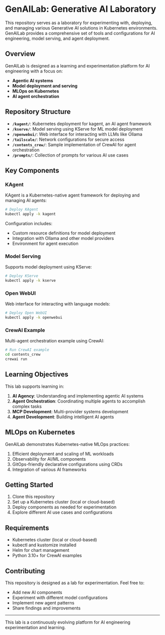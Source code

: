 # GenAILab: Generative AI Laboratory

This repository serves as a laboratory for experimenting with, deploying, and managing various Generative AI solutions in Kubernetes environments. GenAILab provides a comprehensive set of tools and configurations for AI engineering, model serving, and agent deployment.

## Overview

GenAILab is designed as a learning and experimentation platform for AI engineering with a focus on:

- **Agentic AI systems**
- **Model deployment and serving**
- **MLOps on Kubernetes**
- **AI agent orchestration**

## Repository Structure

- **`/kagent/`**: Kubernetes deployment for kagent, an AI agent framework
- **`/kserve/`**: Model serving using KServe for ML model deployment
- **`/openwebui/`**: Web interface for interacting with LLMs like Ollama
- **`/tailscale/`**: Network configurations for secure access
- **`/contents_crew/`**: Sample implementation of CrewAI for agent orchestration
- **`/prompts/`**: Collection of prompts for various AI use cases

## Key Components

### KAgent

KAgent is a Kubernetes-native agent framework for deploying and managing AI agents:

```bash
# Deploy KAgent
kubectl apply -k kagent
```

Configuration includes:
- Custom resource definitions for model deployment
- Integration with Ollama and other model providers
- Environment for agent execution

### Model Serving

Supports model deployment using KServe:

```bash
# Deploy KServe
kubectl apply -k kserve
```

### Open WebUI

Web interface for interacting with language models:

```bash
# Deploy Open WebUI
kubectl apply -k openwebui
```

### CrewAI Example

Multi-agent orchestration example using CrewAI:

```bash
# Run CrewAI example
cd contents_crew
crewai run
```

## Learning Objectives

This lab supports learning in:

1. **AI Agency**: Understanding and implementing agentic AI systems
2. **Agent Orchestration**: Coordinating multiple agents to accomplish complex tasks
3. **MCP Development**: Multi-provider systems development
4. **Agent Development**: Building intelligent AI agents

## MLOps on Kubernetes

GenAILab demonstrates Kubernetes-native MLOps practices:

1. Efficient deployment and scaling of ML workloads
2. Observability for AI/ML components
3. GitOps-friendly declarative configurations using CRDs
4. Integration of various AI frameworks

## Getting Started

1. Clone this repository
2. Set up a Kubernetes cluster (local or cloud-based)
3. Deploy components as needed for experimentation
4. Explore different AI use cases and configurations

## Requirements

- Kubernetes cluster (local or cloud-based)
- kubectl and kustomize installed
- Helm for chart management
- Python 3.10+ for CrewAI examples

## Contributing

This repository is designed as a lab for experimentation. Feel free to:

- Add new AI components
- Experiment with different model configurations
- Implement new agent patterns
- Share findings and improvements

---

This lab is a continuously evolving platform for AI engineering experimentation and learning.